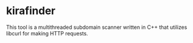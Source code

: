# kirafinder

This tool is a multithreaded subdomain scanner written in C++ that utilizes libcurl for making HTTP requests.

